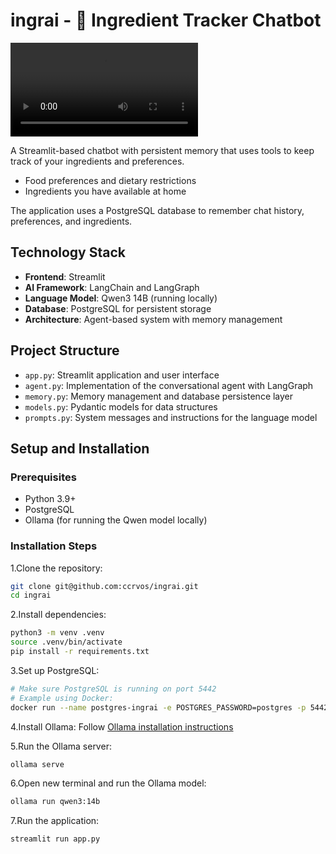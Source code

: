 # ingrai - 🍳 Ingredient Tracker Chatbot

![ingrai demo](demo_files/demo_video.mp4)

A Streamlit-based chatbot with persistent memory that uses tools to keep track
of your ingredients and preferences.

- Food preferences and dietary restrictions
- Ingredients you have available at home

The application uses a PostgreSQL database to remember chat history,
preferences, and ingredients.

## Technology Stack

- **Frontend**: Streamlit
- **AI Framework**: LangChain and LangGraph
- **Language Model**: Qwen3 14B (running locally)
- **Database**: PostgreSQL for persistent storage
- **Architecture**: Agent-based system with memory management

## Project Structure

- `app.py`: Streamlit application and user interface
- `agent.py`: Implementation of the conversational agent with LangGraph
- `memory.py`: Memory management and database persistence layer
- `models.py`: Pydantic models for data structures
- `prompts.py`: System messages and instructions for the language model

## Setup and Installation

### Prerequisites

- Python 3.9+
- PostgreSQL
- Ollama (for running the Qwen model locally)

### Installation Steps

1.Clone the repository:

```bash
git clone git@github.com:ccrvos/ingrai.git
cd ingrai
```

2.Install dependencies:

```bash
python3 -m venv .venv
source .venv/bin/activate
pip install -r requirements.txt
```

3.Set up PostgreSQL:

```bash
# Make sure PostgreSQL is running on port 5442
# Example using Docker:
docker run --name postgres-ingrai -e POSTGRES_PASSWORD=postgres -p 5442:5432 -d postgres
```

4.Install Ollama:
Follow [Ollama installation instructions](https://github.com/ollama/ollama)

5.Run the Ollama server:

```bash
ollama serve
```

6.Open new terminal and run the Ollama model:

```bash
ollama run qwen3:14b
```

7.Run the application:

```bash
streamlit run app.py
```
